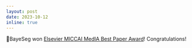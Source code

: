 ```yaml
---
layout: post
date: 2023-10-12
inline: true
---
```


:tada:BayeSeg won <a href="http://www.miccai.org/about-miccai/awards/medical-image-analysis-best-paper-award/">Elsevier MICCAI MedIA Best Paper Award</a>! Congratulations!
